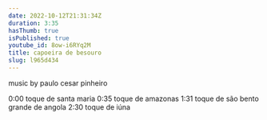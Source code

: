 ```yaml
---
date: 2022-10-12T21:31:34Z
duration: 3:35
hasThumb: true
isPublished: true
youtube_id: 8ow-i6RYq2M
title: capoeira de besouro
slug: l965d434
---
```

music by paulo cesar pinheiro

0:00 toque de santa maria
0:35 toque de amazonas
1:31 toque de são bento grande de angola
2:30 toque de iúna
